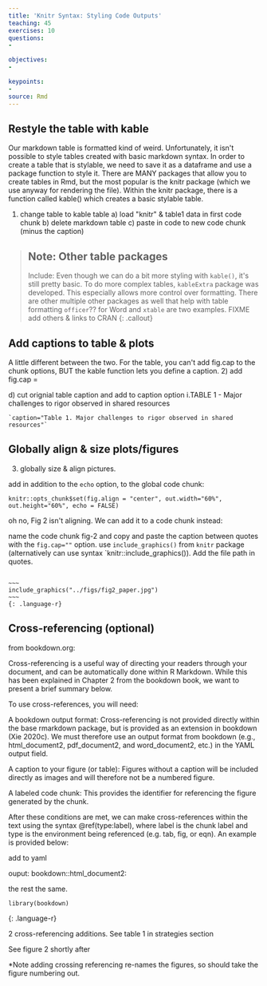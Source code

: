 ```yaml
---
title: 'Knitr Syntax: Styling Code Outputs'
teaching: 45
exercises: 10
questions:
- 

objectives:
- 

keypoints:
- 
source: Rmd
---
```



## Restyle the table with kable 

Our markdown table is formatted kind of weird. Unfortunately, it isn't possible to style tables created with basic markdown syntax. In order to create a table that is stylable, we need to save it as a dataframe and use a package function to style it. There are MANY packages that allow you to create tables in Rmd, but the most popular is the knitr package (which we use anyway for rendering the file). Within the knitr package, there is a function called kable() which creates a basic stylable table. 

1) change table to kable table
  a) load "knitr" & table1 data in first code chunk
  b) delete markdown table 
  c) paste in code to new code chunk (minus the caption)

> ## Note: Other table packages
> Include:
> Even though we can do a bit more styling with `kable()`, it's still pretty basic. To do more complex tables,  `kableExtra` package was developed. This especially allows more control over formatting. There are other multiple other packages as well that help with table formatting `officer`?? for Word and `xtable` are two examples. 
> FIXME add others & links to CRAN
{: .callout}

## Add captions to table & plots

A little different between the two. For the table, you can't add fig.cap to the chunk options, BUT the kable function lets you define a caption.
2) add fig.cap = 

  d) cut orignial table caption and add to caption option
    i.TABLE 1 - Major challenges to rigor observed in shared resources
    
    `caption="Table 1. Major challenges to rigor observed in shared resources"`

## Globally align & size plots/figures
3) globally size & align pictures.

add in addition to the `echo` option, to the global code chunk:

```
knitr::opts_chunk$set(fig.align = "center", out.width="60%", out.height="60%", echo = FALSE)
```

oh no, Fig 2 isn't aligning. We can add it to a code chunk instead:

name the code chunk fig-2 and copy and paste the caption between quotes with the `fig.cap=""` option. 
use `include_graphics()` from `knitr` package (alternatively can use syntax `knitr::include_graphics()). Add the file path in quotes. 

```

~~~
include_graphics("../figs/fig2_paper.jpg")
~~~
{: .language-r}
```
## Cross-referencing (optional)

from bookdown.org:

Cross-referencing is a useful way of directing your readers through your document, and can be automatically done within R Markdown. While this has been explained in Chapter 2 from the bookdown book, we want to present a brief summary below.

To use cross-references, you will need:

A bookdown output format: Cross-referencing is not provided directly within the base rmarkdown package, but is provided as an extension in bookdown (Xie 2020c). We must therefore use an output format from bookdown (e.g., html_document2, pdf_document2, and word_document2, etc.) in the YAML output field.

A caption to your figure (or table): Figures without a caption will be included directly as images and will therefore not be a numbered figure.

A labeled code chunk: This provides the identifier for referencing the figure generated by the chunk.

After these conditions are met, we can make cross-references within the text using the syntax \@ref(type:label), where label is the chunk label and type is the environment being referenced (e.g. tab, fig, or eqn). An example is provided below:

add to yaml

ouput:
  bookdown::html_document2:
  
the rest the same.


~~~
library(bookdown)
~~~
{: .language-r}

2 cross-referencing additions. 
See table 1 in strategies section

See figure 2 shortly after

*Note adding crossing referencing re-names the figures, so should take the figure numbering out.
